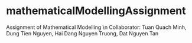 # mathematicalModellingAssignment
Assignment of  Mathematical Modelling \n
Collaborator: Tuan Quach Minh, Dung Tien Nguyen, Hai Dang Nguyen Truong, Dat Nguyen Tan
